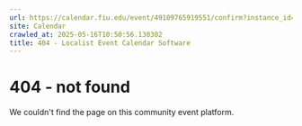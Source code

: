 ```yaml
---
url: https://calendar.fiu.edu/event/49109765919551/confirm?instance_id=49109765948242&return=https%3A%2F%2Fcalendar.fiu.edu%2Fcalendar%3Fevent_types%255B%255D%3D37290279036119
site: Calendar
crawled_at: 2025-05-16T10:50:56.130302
title: 404 - Localist Event Calendar Software
---
```


# 404 - not found
We couldn't find the page on this community event platform.
